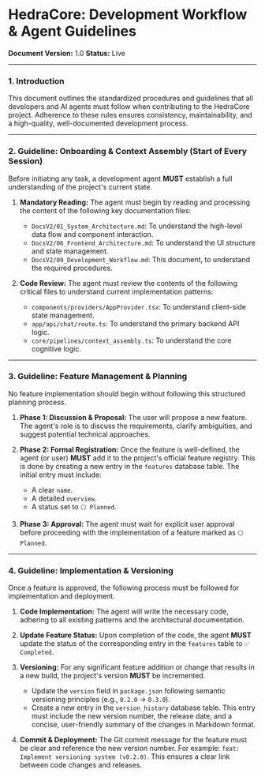 # HedraCore: Development Workflow & Agent Guidelines

**Document Version:** 1.0
**Status:** Live

---

### 1. Introduction

This document outlines the standardized procedures and guidelines that all developers and AI agents must follow when contributing to the HedraCore project. Adherence to these rules ensures consistency, maintainability, and a high-quality, well-documented development process.

---

### 2. Guideline: Onboarding & Context Assembly (Start of Every Session)

Before initiating any task, a development agent **MUST** establish a full understanding of the project's current state.

1.  **Mandatory Reading:** The agent must begin by reading and processing the content of the following key documentation files:
    *   `DocsV2/01_System_Architecture.md`: To understand the high-level data flow and component interaction.
    *   `DocsV2/06_Frontend_Architecture.md`: To understand the UI structure and state management.
    *   `DocsV2/09_Development_Workflow.md`: This document, to understand the required procedures.

2.  **Code Review:** The agent must review the contents of the following critical files to understand current implementation patterns:
    *   `components/providers/AppProvider.tsx`: To understand client-side state management.
    *   `app/api/chat/route.ts`: To understand the primary backend API logic.
    *   `core/pipelines/context_assembly.ts`: To understand the core cognitive logic.

---

### 3. Guideline: Feature Management & Planning

No feature implementation should begin without following this structured planning process.

1.  **Phase 1: Discussion & Proposal:** The user will propose a new feature. The agent's role is to discuss the requirements, clarify ambiguities, and suggest potential technical approaches.

2.  **Phase 2: Formal Registration:** Once the feature is well-defined, the agent (or user) **MUST** add it to the project's official feature registry. This is done by creating a new entry in the `features` database table. The initial entry must include:
    *   A clear `name`.
    *   A detailed `overview`.
    *   A status set to `⚪ Planned`.

3.  **Phase 3: Approval:** The agent must wait for explicit user approval before proceeding with the implementation of a feature marked as `⚪ Planned`.

---

### 4. Guideline: Implementation & Versioning

Once a feature is approved, the following process must be followed for implementation and deployment.

1.  **Code Implementation:** The agent will write the necessary code, adhering to all existing patterns and the architectural documentation.

2.  **Update Feature Status:** Upon completion of the code, the agent **MUST** update the status of the corresponding entry in the `features` table to `✅ Completed`.

3.  **Versioning:** For any significant feature addition or change that results in a new build, the project's version **MUST** be incremented.
    *   Update the `version` field in `package.json` following semantic versioning principles (e.g., `0.2.0` -> `0.3.0`).
    *   Create a new entry in the `version_history` database table. This entry must include the new version number, the release date, and a concise, user-friendly summary of the changes in Markdown format.

4.  **Commit & Deployment:** The Git commit message for the feature must be clear and reference the new version number. For example: `feat: Implement versioning system (v0.2.0)`. This ensures a clear link between code changes and releases.
